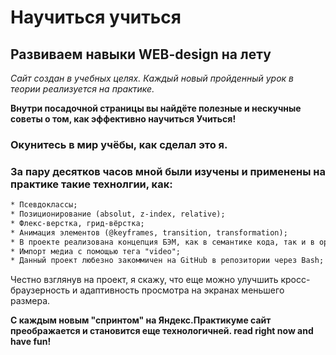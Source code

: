 # Научиться учиться
## Развиваем навыки WEB-design на лету



*Сайт создан в учебных целях. Каждый новый пройденный урок в теории реализуется на практике.*

**Внутри посадочной страницы вы найдёте полезные и нескучные советы о том, как эффективно научиться Учиться!**

### Окунитесь в мир учёбы, как сделал это я.

### За пару десятков часов мной были изучены и применены на практике такие технолгии, как:

```html
* Псевдоклассы;
* Позиционирование (absolut, z-index, relative);
* Флекс-верстка, грид-вёрстка;
* Анимация элементов (@keyframes, transition, transformation);
* В проекте реализована концепция БЭМ, как в семантике кода, так и в организации файлов внутри сайта с помощью директивы @import;
* Импорт медиа с помощью тега "video";
* Данный проект любезно закоммичен на GitHub в репозитории через Bash;
```
Честно взглянув на проект, я скажу, что еще можно улучшить кросс-браузерность и адаптивность просмотра на экранах меньшего размера.

**С каждым новым "спринтом" на Яндекс.Практикуме сайт преображается и становится еще технологичней. read right now and have fun!**



